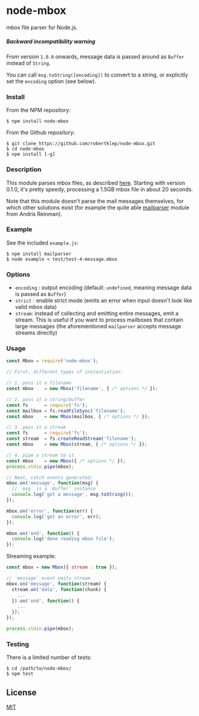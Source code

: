# node-mbox

mbox file parser for Node.js.

##### Backward incompatibility warning

From version `1.0.0` onwards, message data is passed around as `Buffer` instead of `String`.

You can call `msg.toString([encoding])` to convert to a string, or explicitly set the `encoding` option (see below).

### Install

From the NPM repository:
```
$ npm install node-mbox
```

From the Github repository:
```
$ git clone https://github.com/robertklep/node-mbox.git
$ cd node-mbox
$ npm install [-g]
```

### Description

This module parses mbox files, as described [here](http://qmail.org./man/man5/mbox.html). Starting with version 0.1.0, it's pretty speedy, processing a 1.5GB mbox file in about 20 seconds.

Note that this module doesn't parse the mail messages themselves, for which other solutions exist (for example the quite able [mailparser](https://github.com/andris9/mailparser) module from Andris Reinman).

### Example

See the included `example.js`:
```
$ npm install mailparser
$ node example < test/test-4-message.mbox
```

### Options

*  `encoding` : output encoding (default: `undefined`, meaning message data is passed as `Buffer`)
*  `strict` : enable strict mode (emits an error when input doesn't look like valid mbox data)
*  `stream`: instead of collecting and emitting entire messages, emit a stream. This is useful if you want to process mailboxes that contain large messages (the aforementioned `mailparser` accepts message streams directly)

### Usage

```javascript
const Mbox = require('node-mbox');

// First, different types of instantiation:

// 1. pass it a filename
const mbox    = new Mbox('filename', { /* options */ });

// 2. pass it a string/buffer
const fs      = require('fs');
const mailbox = fs.readFileSync('filename');
const mbox    = new Mbox(mailbox, { /* options */ });

// 3. pass it a stream
const fs      = require('fs');
const stream  = fs.createReadStream('filename');
const mbox    = new Mbox(stream, { /* options */ });

// 4. pipe a stream to it
const mbox    = new Mbox({ /* options */ });
process.stdin.pipe(mbox);

// Next, catch events generated:
mbox.on('message', function(msg) {
  // `msg` is a `Buffer` instance
  console.log('got a message', msg.toString());
});

mbox.on('error', function(err) {
  console.log('got an error', err);
});

mbox.on('end', function() {
  console.log('done reading mbox file');
});
```

Streaming example:
```javascript
const mbox = new Mbox({ stream : true });

// `message` event emits stream
mbox.on('message', function(stream) {
  stream.on('data', function(chunk) {
    ...
  }).on('end', function() {
    ...
  });
});

process.stdin.pipe(mbox);
```

### Testing

There is a limited number of tests:
```
$ cd /path/to/node-mbox/
$ npm test
```

## License

[MIT](https://raw.github.com/robertklep/node-mbox/master/LICENSE)
